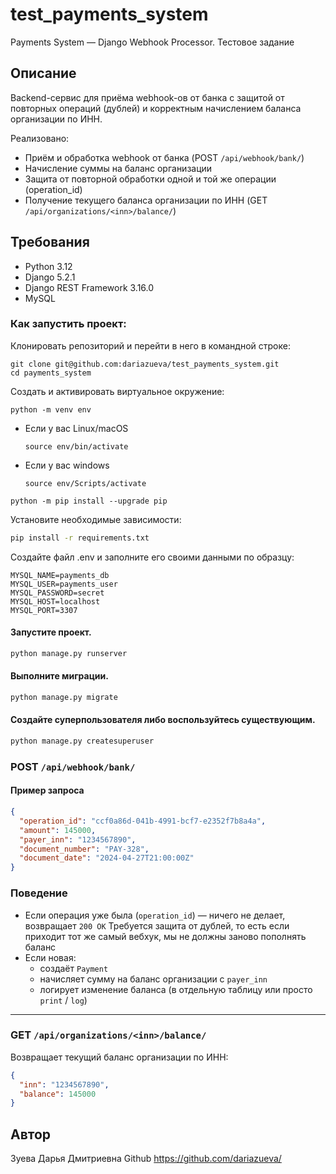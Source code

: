 # test_payments_system
Payments System — Django Webhook Processor. Тестовое задание

## Описание

Backend-сервис для приёма webhook-ов от банка с защитой от повторных операций (дублей) и корректным начислением баланса организации по ИНН.

Реализовано:
- Приём и обработка webhook от банка (POST `/api/webhook/bank/`)
- Начисление суммы на баланс организации
- Защита от повторной обработки одной и той же операции (operation_id)
- Получение текущего баланса организации по ИНН (GET `/api/organizations/<inn>/balance/`)

## Требования

- Python 3.12
- Django 5.2.1
- Django REST Framework 3.16.0
- MySQL

### Как запустить проект:

Клонировать репозиторий и перейти в него в командной строке:

```
git clone git@github.com:dariazueva/test_payments_system.git
cd payments_system 
```

Cоздать и активировать виртуальное окружение:

```
python -m venv env
```

* Если у вас Linux/macOS

    ```
    source env/bin/activate
    ```

* Если у вас windows

    ```
    source env/Scripts/activate
    ```

```
python -m pip install --upgrade pip
```

Установите необходимые зависимости:

```bash
pip install -r requirements.txt

```

Создайте файл .env и заполните его своими данными по образцу:
```
MYSQL_NAME=payments_db
MYSQL_USER=payments_user
MYSQL_PASSWORD=secret
MYSQL_HOST=localhost
MYSQL_PORT=3307
```

#### Запустите проект.
```bash
python manage.py runserver
```
#### Выполните миграции.
```bash
python manage.py migrate
```
#### Создайте суперпользователя либо воспользуйтесь существующим.
```bash
python manage.py createsuperuser
```

### POST `/api/webhook/bank/`

#### Пример запроса
```json
{
  "operation_id": "ccf0a86d-041b-4991-bcf7-e2352f7b8a4a",
  "amount": 145000,
  "payer_inn": "1234567890",
  "document_number": "PAY-328",
  "document_date": "2024-04-27T21:00:00Z"
}
```

### Поведение

- Если операция уже была (`operation_id`) — ничего не делает, возвращает `200 OK`
  Требуется защита от дублей, то есть если приходит тот же самый вебхук, мы не должны заново пополнять баланс
- Если новая:
  - создаёт `Payment`
  - начисляет сумму на баланс организации с `payer_inn`
  - логирует изменение баланса (в отдельную таблицу или просто `print` / `log`)

---

### GET `/api/organizations/<inn>/balance/`

Возвращает текущий баланс организации по ИНН:
```json
{
  "inn": "1234567890",
  "balance": 145000
}
```

## Автор
Зуева Дарья Дмитриевна
Github https://github.com/dariazueva/